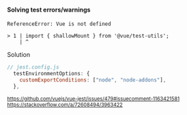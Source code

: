 #### Solving test errors/warnings

```
ReferenceError: Vue is not defined

> 1 | import { shallowMount } from '@vue/test-utils';
    | ^
```

Solution

```js
// jest.config.js
  testEnvironmentOptions: {
    customExportConditions: ["node", "node-addons"],
  },
```

<small>

https://github.com/vuejs/vue-jest/issues/479#issuecomment-1163421581
https://stackoverflow.com/a/72608494/3963422

</small>


<aside class="notes">
</aside>
